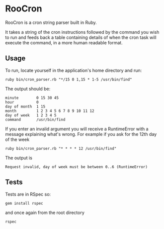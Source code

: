# RooCron

RooCron is a cron string parser built in Ruby.

It takes a string of the cron instructions followed by the command you wish to
run and feeds back a table containing details of when the cron task will execute
the command, in a more human readable format.

## Usage

To run, locate yourself in the application's home directory and run:

    ruby bin/cron_parser.rb "*/15 0 1,15 * 1-5 /usr/bin/find"

The output should be:

    minute        0 15 30 45
    hour          0
    day of month  1 15
    month         1 2 3 4 5 6 7 8 9 10 11 12
    day of week   1 2 3 4 5
    command       /usr/bin/find

If you enter an invalid argument you will receive a RuntimeError with a message
explaining what's wrong. For example if you ask for the 12th day of the week

    ruby bin/cron_parser.rb "* * * * 12 /usr/bin/find"

The output is

    Request invalid, day of week must be between 0..6 (RuntimeError)

## Tests

Tests are in RSpec so:

    gem install rspec

and once again from the root directory

    rspec
